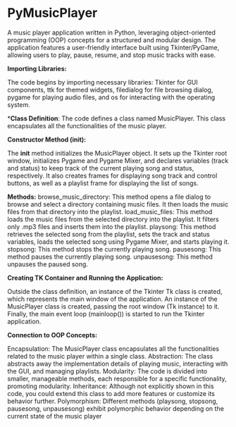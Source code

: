 # PyMusicPlayer
A music player application written in Python, leveraging object-oriented programming (OOP) concepts for a structured and modular design. The application features a user-friendly interface built using Tkinter/PyGame, allowing users to play, pause, resume, and stop music tracks with ease.

**Importing Libraries:**

The code begins by importing necessary libraries: Tkinter for GUI components, ttk for themed widgets, filedialog for file browsing dialog, pygame for playing audio files, and os for interacting with the operating system.

***Class Definition**:
The code defines a class named MusicPlayer. This class encapsulates all the functionalities of the music player.

**Constructor Method (__init__):**

The __init__ method initializes the MusicPlayer object. It sets up the Tkinter root window, initializes Pygame and Pygame Mixer, and declares variables (track and status) to keep track of the current playing song and status, respectively.
It also creates frames for displaying song track and control buttons, as well as a playlist frame for displaying the list of songs.

**Methods:**
browse_music_directory: This method opens a file dialog to browse and select a directory containing music files. It then loads the music files from that directory into the playlist.
load_music_files: This method loads the music files from the selected directory into the playlist. It filters only .mp3 files and inserts them into the playlist.
playsong: This method retrieves the selected song from the playlist, sets the track and status variables, loads the selected song using Pygame Mixer, and starts playing it.
stopsong: This method stops the currently playing song.
pausesong: This method pauses the currently playing song.
unpausesong: This method unpauses the paused song.

**Creating TK Container and Running the Application:**

Outside the class definition, an instance of the Tkinter Tk class is created, which represents the main window of the application.
An instance of the MusicPlayer class is created, passing the root window (Tk instance) to it.
Finally, the main event loop (mainloop()) is started to run the Tkinter application.

**Connection to OOP Concepts:**

Encapsulation: The MusicPlayer class encapsulates all the functionalities related to the music player within a single class.
Abstraction: The class abstracts away the implementation details of playing music, interacting with the GUI, and managing playlists.
Modularity: The code is divided into smaller, manageable methods, each responsible for a specific functionality, promoting modularity.
Inheritance: Although not explicitly shown in this code, you could extend this class to add more features or customize its behavior further.
Polymorphism: Different methods (playsong, stopsong, pausesong, unpausesong) exhibit polymorphic behavior depending on the current state of the music player

